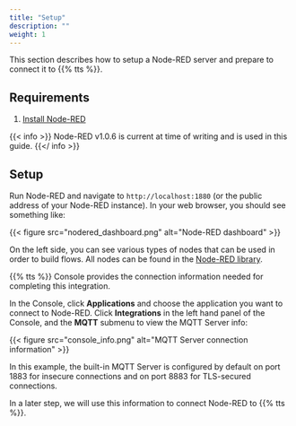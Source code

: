 ```yaml
---
title: "Setup"
description: ""
weight: 1
---
```


This section describes how to setup a Node-RED server and prepare to connect it to {{% tts %}}. 

## Requirements

1. [Install Node-RED](https://nodered.org/docs/getting-started/local)

{{< info >}} Node-RED v1.0.6 is current at time of writing and is used in this guide. {{</ info >}}

## Setup

Run Node-RED and navigate to `http://localhost:1880` (or the public  address of your Node-RED instance). In your web browser, you should see something like:

{{< figure src="nodered_dashboard.png" alt="Node-RED dashboard" >}}

On the left side, you can see various types of nodes that can be used in order to build flows. All nodes can be found in the [Node-RED library](https://flows.nodered.org/).

{{% tts %}} Console provides the connection information needed for completing this integration. 

In the Console, click **Applications** and choose the application you want to connect to Node-RED. Click **Integrations** in the left hand panel of the Console, and the **MQTT** submenu to view the MQTT Server info:

{{< figure src="console_info.png" alt="MQTT Server connection information" >}}

In this example, the built-in MQTT Server is configured by default on port 1883 for insecure connections and on port 8883 for TLS-secured connections.

In a later step, we will use this information to connect Node-RED to {{% tts %}}.
